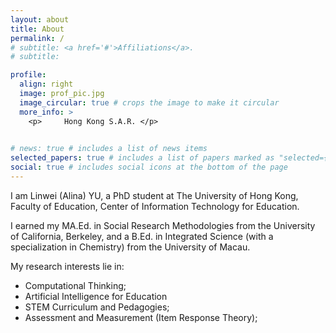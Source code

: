 ```yaml
---
layout: about
title: About
permalink: /
# subtitle: <a href='#'>Affiliations</a>.
# subtitle: 

profile:
  align: right
  image: prof_pic.jpg
  image_circular: true # crops the image to make it circular
  more_info: >
    <p>     Hong Kong S.A.R. </p>
    

# news: true # includes a list of news items
selected_papers: true # includes a list of papers marked as "selected={true}"
social: true # includes social icons at the bottom of the page
---
```



I am Linwei (Alina) YU, a PhD student at The University of Hong Kong, Faculty of Education, Center of Information Technology for Education. 

I earned my MA.Ed. in Social Research Methodologies from the University of California, Berkeley, and a B.Ed. in Integrated Science (with a specialization in Chemistry) from the University of Macau. 

My research interests lie in:

- Computational Thinking;
- Artificial Intelligence for Education 
- STEM Curriculum and Pedagogies; 
- Assessment and Measurement (Item Response Theory);
